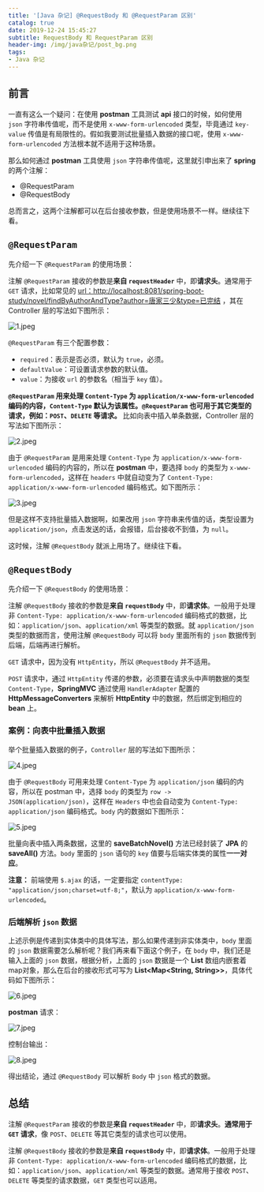 ```yaml
---
title: '[Java 杂记] @RequestBody 和 @RequestParam 区别'
catalog: true
date: 2019-12-24 15:45:27
subtitle: RequestBody 和 RequestParam 区别
header-img: /img/java杂记/post_bg.png
tags:
- Java 杂记
---
```


## 前言
一直有这么一个疑问：在使用 **postman** 工具测试 **api** 接口的时候，如何使用 `json` 字符串传值呢，而不是使用 `x-www-form-urlencoded` 类型，毕竟通过 `key-value` 传值是有局限性的。假如我要测试批量插入数据的接口呢，使用 `x-www-form-urlencoded` 方法根本就不适用于这种场景。

那么如何通过 **postman** 工具使用 `json` 字符串传值呢，这里就引申出来了 **spring** 的两个注解：
- @RequestParam
- @RequestBody

总而言之，这两个注解都可以在后台接收参数，但是使用场景不一样。继续往下看。


## `@RequestParam`
先介绍一下 `@RequestParam` 的使用场景：

注解 `@RequestParam` 接收的参数是**来自 `requestHeader`** 中，即**请求头**。通常用于 `GET` 请求，比如常见的 [url：http://localhost:8081/spring-boot-study/novel/findByAuthorAndType?author=唐家三少&type=已完结](https://v_vincen.gitee.io/404.html) ，其在 Controller 层的写法如下图所示：

![1.jpeg](1.jpeg)

`@RequestParam` 有三个配置参数：

- `required`：表示是否必须，默认为 `true`，必须。
- `defaultValue`：可设置请求参数的默认值。
- `value`：为接收 `url` 的参数名（相当于 `key` 值）。

**`@RequestParam` 用来处理 `Content-Type` 为 `application/x-www-form-urlencoded` 编码的内容，`Content-Type` 默认为该属性。`@RequestParam` 也可用于其它类型的请求，例如：`POST`、`DELETE` 等请求。** 比如向表中插入单条数据，Controller 层的写法如下图所示：

![2.jpeg](2.jpeg)

由于 `@RequestParam` 是用来处理 `Content-Type` 为 `application/x-www-form-urlencoded` 编码的内容的，所以在 **postman** 中，要选择 `body` 的类型为 `x-www-form-urlencoded`，这样在 `headers` 中就自动变为了 `Content-Type: application/x-www-form-urlencoded` 编码格式。如下图所示：

![3.jpeg](3.jpeg)

但是这样不支持批量插入数据啊，如果改用 `json` 字符串来传值的话，类型设置为 `application/json`，点击发送的话，会报错，后台接收不到值，为 `null`。

这时候，注解 `@RequestBody` 就派上用场了。继续往下看。

## `@RequestBody`
先介绍一下 `@RequestBody` 的使用场景：

注解 `@RequestBody` 接收的参数是**来自 `requestBody`** 中，即**请求体**。一般用于处理非 `Content-Type: application/x-www-form-urlencoded` 编码格式的数据，比如：`application/json`、`application/xml` 等类型的数据。就 `application/json` 类型的数据而言，使用注解 `@RequestBody` 可以将 `body` 里面所有的 `json` 数据传到后端，后端再进行解析。

`GET` 请求中，因为没有 `HttpEntity`，所以 `@RequestBody` 并不适用。

`POST` 请求中，通过 `HttpEntity` 传递的参数，必须要在请求头中声明数据的类型 `Content-Type`，**SpringMVC** 通过使用 `HandlerAdapter` 配置的 **HttpMessageConverters** 来解析 **HttpEntity** 中的数据，然后绑定到相应的 **bean** 上。

### 案例：向表中批量插入数据

举个批量插入数据的例子，`Controller` 层的写法如下图所示：

![4.jpeg](4.jpeg)

由于 `@RequestBody` 可用来处理 `Content-Type` 为 `application/json` 编码的内容，所以在 postman 中，选择 `body` 的类型为 `row -> JSON(application/json)`，这样在 `Headers` 中也会自动变为 `Content-Type: application/json` 编码格式。`body` 内的数据如下图所示：

![5.jpeg](5.jpeg)

批量向表中插入两条数据，这里的 **saveBatchNovel()** 方法已经封装了 **JPA** 的 **saveAll()** 方法。`body` 里面的 `json` 语句的 `key` 值要与后端实体类的属性**一一对应**。

**注意：** 前端使用 `$.ajax` 的话，一定要指定 `contentType: "application/json;charset=utf-8;"`，默认为 `application/x-www-form-urlencoded`。

### 后端解析 `json` 数据
上述示例是传递到实体类中的具体写法，那么如果传递到非实体类中，`body` 里面的 `json` 数据需要怎么解析呢？我们再来看下面这个例子，在 `body` 中，我们还是输入上面的 `json` 数据，根据分析，上面的 `json` 数据是一个 **List** 数组内嵌套着map对象，那么在后台的接收形式可写为 **List<Map<String, String>>**，具体代码如下图所示：

![6.jpeg](6.jpeg)

**postman** 请求：

![7.jpeg](7.jpeg)

控制台输出：

![8.jpeg](8.jpeg)

得出结论，通过 `@RequestBody` 可以解析 `Body` 中 `json` 格式的数据。


## 总结
注解 `@RequestParam` 接收的参数是**来自 `requestHeader`** 中，即**请求头**。**通常用于 `GET` 请求**，像 `POST`、`DELETE` 等其它类型的请求也可以使用。

注解 `@RequestBody` 接收的参数是**来自 `requestBody`** 中，即**请求体**。一般用于处理非 `Content-Type: application/x-www-form-urlencoded` 编码格式的数据，比如：`application/json`、`application/xml` 等类型的数据。通常用于接收 `POST`、`DELETE` 等类型的请求数据，`GET` 类型也可以适用。















